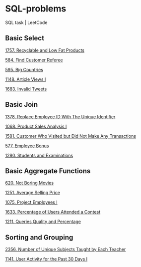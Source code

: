 # SQL-problems
SQL task | LeetCode

## Basic Select
<a href = "https://leetcode.com/problems/recyclable-and-low-fat-products/description/?envType=study-plan-v2&envId=top-sql-50"> 1757. Recyclable and Low Fat Products <a>

<a href = "https://leetcode.com/problems/find-customer-referee/description/?envType=study-plan-v2&envId=top-sql-50"> 584. Find Customer Referee <a>

<a href = "https://leetcode.com/problems/big-countries/description/?envType=study-plan-v2&envId=top-sql-50"> 595. Big Countries <a>

<a href = "https://leetcode.com/problems/article-views-i/description/?envType=study-plan-v2&envId=top-sql-50"> 1148. Article Views I <a>

<a href = "https://leetcode.com/problems/invalid-tweets/description/?envType=study-plan-v2&envId=top-sql-50"> 1683. Invalid Tweets <a>

## Basic Join
<a href = "https://leetcode.com/problems/replace-employee-id-with-the-unique-identifier/description/?envType=study-plan-v2&envId=top-sql-50"> 1378. Replace Employee ID With The Unique Identifier <a>

<a href = "https://leetcode.com/problems/product-sales-analysis-i/description/?envType=study-plan-v2&envId=top-sql-50"> 1068. Product Sales Analysis I <a>

<a href = "https://leetcode.com/problems/customer-who-visited-but-did-not-make-any-transactions/description/?envType=study-plan-v2&envId=top-sql-50"> 1581. Customer Who Visited but Did Not Make Any Transactions <a>

<a href = "https://leetcode.com/problems/employee-bonus/?envType=study-plan-v2&envId=top-sql-50"> 577. Employee Bonus <a>

<a href = "https://leetcode.com/problems/students-and-examinations/description/?envType=study-plan-v2&envId=top-sql-50"> 1280. Students and Examinations <a>

## Basic Aggregate Functions

<a href = "https://leetcode.com/problems/not-boring-movies/description/?envType=study-plan-v2&envId=top-sql-50"> 620. Not Boring Movies <a>

<a href = "https://leetcode.com/problems/average-selling-price/description/?envType=study-plan-v2&envId=top-sql-50"> 1251. Average Selling Price <a>

<a href = "https://leetcode.com/problems/project-employees-i/?envType=study-plan-v2&envId=top-sql-50"> 1075. Project Employees I <a>

<a href = "https://leetcode.com/problems/percentage-of-users-attended-a-contest/?envType=study-plan-v2&envId=top-sql-50"> 1633. Percentage of Users Attended a Contest <a>

<a href = "https://leetcode.com/problems/queries-quality-and-percentage/?envType=study-plan-v2&envId=top-sql-50"> 1211. Queries Quality and Percentage <a>

## Sorting and Grouping

<a href = "https://leetcode.com/problems/number-of-unique-subjects-taught-by-each-teacher/description/?envType=study-plan-v2&envId=top-sql-50"> 2356. Number of Unique Subjects Taught by Each Teacher <a>

<a href = "https://leetcode.com/problems/user-activity-for-the-past-30-days-i/?envType=study-plan-v2&envId=top-sql-50"> 1141. User Activity for the Past 30 Days I <a>

<a href = "">  <a>

